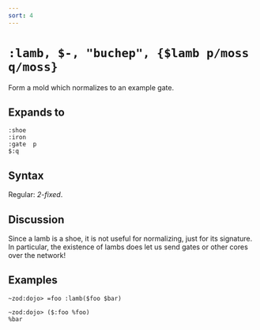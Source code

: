 ```yaml
---
sort: 4
---
```


# `:lamb, $-, "buchep", {$lamb p/moss q/moss}`

Form a mold which normalizes to an example gate.

## Expands to

```
:shoe
:iron
:gate  p
$:q
```

## Syntax

Regular: *2-fixed*.

## Discussion

Since a lamb is a shoe, it is not useful for normalizing, just
for its signature.  In particular, the existence of lambs does
let us send gates or other cores over the network!

## Examples

```
~zod:dojo> =foo :lamb($foo $bar)

~zod:dojo> ($:foo %foo)
%bar
```
